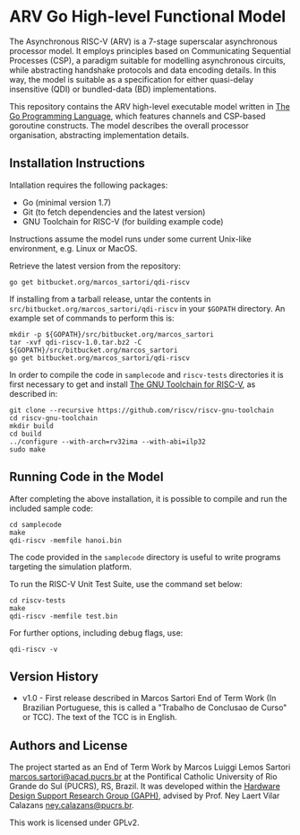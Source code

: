 # ARV Go High-level Functional Model #

The Asynchronous RISC-V (ARV) is a 7-stage superscalar asynchronous processor model.
It employs principles based on Communicating Sequential Processes (CSP), a paradigm suitable for modelling asynchronous circuits, while abstracting handshake protocols and data encoding details. In this way, the model is suitable as a specification for either quasi-delay insensitive (QDI) or bundled-data (BD) implementations.

This repository contains the ARV high-level executable model written in [The Go Programming Language](https://golang.org/), which features channels and CSP-based goroutine constructs.
The model describes the overall processor organisation, abstracting implementation details.

## Installation Instructions

Intallation requires the following packages:
+ Go (minimal version 1.7)
+ Git (to fetch dependencies and the latest version)
+ GNU Toolchain for RISC-V (for building example code)

Instructions assume the model runs under some current Unix-like environment, e.g. Linux or MacOS.

Retrieve the latest version from the repository:

	go get bitbucket.org/marcos_sartori/qdi-riscv

If installing from a tarball release, untar the contents in `src/bitbucket.org/marcos_sartori/qdi-riscv` in your `$GOPATH` directory. An example set of commands to perform this is:

	mkdir -p ${GOPATH}/src/bitbucket.org/marcos_sartori
	tar -xvf qdi-riscv-1.0.tar.bz2 -C ${GOPATH}/src/bitbucket.org/marcos_sartori
	go get bitbucket.org/marcos_sartori/qdi-riscv
	
In order to compile the code in `samplecode` and `riscv-tests` directories it is first necessary to get and install [The GNU Toolchain for RISC-V](https://github.com/riscv/riscv-gnu-toolchain), as described in:

	git clone --recursive https://github.com/riscv/riscv-gnu-toolchain
	cd riscv-gnu-toolchain
	mkdir build
	cd build
	../configure --with-arch=rv32ima --with-abi=ilp32
	sudo make
	
## Running Code in the Model

After completing the above installation, it is possible to compile and run the included sample code:

	cd samplecode
	make
	qdi-riscv -memfile hanoi.bin

The code provided in the `samplecode` directory is useful to write programs targeting the simulation platform.

To run the RISC-V Unit Test Suite, use the command set below:

	cd riscv-tests
	make
	qdi-riscv -memfile test.bin
	
For further options, including debug flags, use:

	qdi-riscv -v

## Version History

* v1.0 - First release described in Marcos Sartori End of Term Work (In Brazilian Portuguese, this is called a "Trabalho de Conclusao de Curso" or TCC). The text of the TCC is in English.

## Authors and License

The project started as an End of Term Work by Marcos Luiggi Lemos Sartori <marcos.sartori@acad.pucrs.br> at the Pontifical Catholic University of Rio Grande do Sul (PUCRS), RS, Brazil. It was developed within the [Hardware Design Support Research Group (GAPH)](http://www.inf.pucrs.br/gaph), advised by Prof. Ney Laert Vilar Calazans <ney.calazans@pucrs.br>.

This work is licensed under GPLv2.
